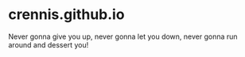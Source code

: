 # crennis.github.io

Never gonna give you up,
never gonna let you down,
never gonna run around
and dessert you!
